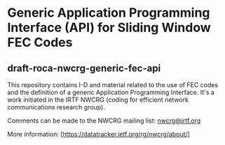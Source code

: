 # Generic Application Programming Interface (API) for Sliding Window FEC Codes
## draft-roca-nwcrg-generic-fec-api

This repository contains I-D and material related to the use of FEC codes and the definition of a generic Application Programming Interface.
It's a work initiated in the IRTF NWCRG (coding for efficient network communications research group).

Comments can be made to the NWCRG mailing list: nwcrg@irtf.org

More information: [https://datatracker.ietf.org/rg/nwcrg/about/]
